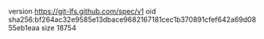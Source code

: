 version https://git-lfs.github.com/spec/v1
oid sha256:bf264ac32e9585e13dbace9682167181cec1b370891cfef642a69d0855eb1eaa
size 18754
